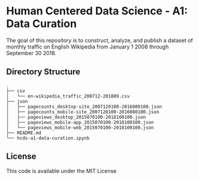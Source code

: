 # Human Centered Data Science - A1: Data Curation

The goal of this repository is to construct, analyze, and publish a dataset of monthly traffic on English Wikipedia from January 1 2008 through September 30 2018.

## Directory Structure

```
.
├── csv
│   └── en-wikipedia_traffic_200712-201809.csv
├── json
│   ├── pagecounts_desktop-site_2007120100-2016080100.json
│   ├── pagecounts_mobile-site_2007120100-2016080100.json
│   ├── pageviews_desktop_2015070100-2018100100.json
│   ├── pageviews_mobile-app_2015070100-2018100100.json
│   └── pageviews_mobile-web_2015070100-2018100100.json
├── README.md
└── hcds-a1-data-curation.ipynb  
```

## License

This code is available under the MIT License
